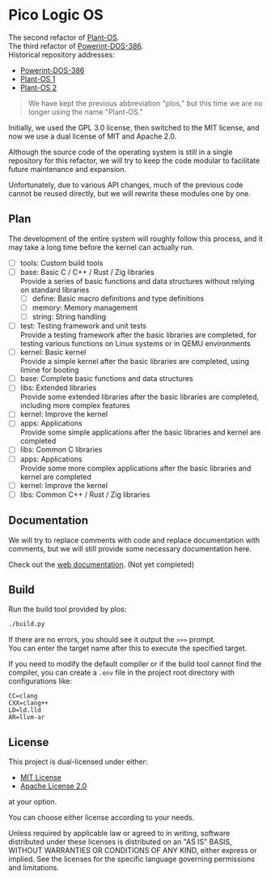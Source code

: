 # Pico Logic OS

The second refactor of [Plant-OS](https://github.com/min0911Y/Plant-OS).<br>
The third refactor of [Powerint-DOS-386](https://github.com/ZhouZhihaos/Powerint-DOS-386).<br>
Historical repository addresses:

- [Powerint-DOS-386](https://github.com/ZhouZhihaos/Powerint-DOS-386)
- [Plant-OS 1](https://github.com/min0911Y/Plant-OS)
- [Plant-OS 2](https://github.com/plos-clan/Plant-OS)

> We have kept the previous abbreviation "plos," but this time we are no longer using the name "Plant-OS."

Initially, we used the GPL 3.0 license, then switched to the MIT license, and now we use a dual license of MIT and Apache 2.0.

Although the source code of the operating system is still in a single repository for this refactor, we will try to keep the code modular to facilitate future maintenance and expansion.

Unfortunately, due to various API changes, much of the previous code cannot be reused directly, but we will rewrite these modules one by one.

## Plan

The development of the entire system will roughly follow this process, and it may take a long time before the kernel can actually run.

- [ ] tools: Custom build tools
- [ ] base: Basic C / C++ / Rust / Zig libraries<br>
  Provide a series of basic functions and data structures without relying on standard libraries
  - [ ] define: Basic macro definitions and type definitions
  - [ ] memory: Memory management
  - [ ] string: String handling
- [ ] test: Testing framework and unit tests<br>
  Provide a testing framework after the basic libraries are completed, for testing various functions on Linux systems or in QEMU environments
- [ ] kernel: Basic kernel<br>
  Provide a simple kernel after the basic libraries are completed, using limine for booting
- [ ] base: Complete basic functions and data structures
- [ ] libs: Extended libraries<br>
  Provide some extended libraries after the basic libraries are completed, including more complex features
- [ ] kernel: Improve the kernel
- [ ] apps: Applications<br>
  Provide some simple applications after the basic libraries and kernel are completed
- [ ] libs: Common C libraries
- [ ] apps: Applications<br>
  Provide some more complex applications after the basic libraries and kernel are completed
- [ ] kernel: Improve the kernel
- [ ] libs: Common C++ / Rust / Zig libraries

## Documentation

We will try to replace comments with code and replace documentation with comments, but we will still provide some necessary documentation here.

Check out the [web documentation](https://plos.plos-clan.org/). (Not yet completed)

## Build

Run the build tool provided by plos:

```sh
./build.py
```

If there are no errors, you should see it output the `>>>` prompt.<br>
You can enter the target name after this to execute the specified target.

If you need to modify the default compiler or if the build tool cannot find the compiler, you can create a `.env` file in the project root directory with configurations like:

```env
CC=clang
CXX=clang++
LD=ld.lld
AR=llvm-ar
```

## License

This project is dual-licensed under either:

- [MIT License](LICENSE-MIT)
- [Apache License 2.0](LICENSE-MIT)

at your option.

You can choose either license according to your needs.

Unless required by applicable law or agreed to in writing,
software distributed under these licenses is distributed on
an "AS IS" BASIS, WITHOUT WARRANTIES OR CONDITIONS OF ANY KIND,
either express or implied. See the licenses for the specific
language governing permissions and limitations.
